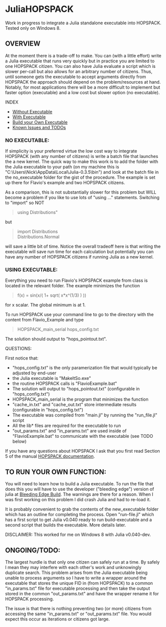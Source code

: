 # JuliaHOPSPACK
Work in progress to integrate a Julia standalone executable into HOPSPACK. Tested only on Windows 8.


## OVERVIEW

At the moment there is a trade-off to make. You can (with a little effort) write a Julia executable that runs very quickly but in practice you are limited to one HOPSPACK citizen. You can also have Julia evaluate a script which is slower per-call but also allows for an arbitrary number of citizens. Thus, until someone gets the executable to accept arguments directly from HOPSPACK the approach should depend on the problem/resources at hand. Notably, for most applications there will be a more difficult to implement but faster option (executable) and a low cost but slower option (no executable).

INDEX
 * <a href="#noexec">Without Executable</a>
 * <a href="#exec">With Executable</a>
 * <a href="#buildexec">Build your Own Executable </a>
 * <a href="#todo">Known Issues and TODOs</a>


 <a name="noexec"></a> 
### NO EXECUTABLE: 

If simplicity is your preferred virtue the low cost way to integrate HOPSPACK (with any number of citizens) is write a batch file that launches the a new kernel. The quick way to make this work is to add the folder with the Julia executable to your path (on my machine this is "C:\Users\Nick\AppData\Local\Julia-0.3.5\bin") and look at the batch file in the no_executable folder for the gist of the procedure. The example is set up there for Flavio's example and two HOPSPACK citizens.

As a comparison, this is not substantially slower for this problem but WILL become a problem if you like to use lots of "using ..." statements. Switching to "import" so NOT

> using Distributions" 

but

> import Distributions  
> Distributions.Normal

will save a little bit of time. Notice the overall tradeoff here is that writing the executable will save run time for each calculation but potentially you can have any number of HOPSPACK citizens if running Julia as a new kernel. 

<a name="exec"></a> 


### USING EXECUTABLE: 

Everything you need to run Flavio's HOPSPACK example from class is located in the relevant folder. The example minimizes the function

> f(x) = sin(x/(  1+ sqrt( x*x^(1/3) ) )) 

for x scalar. The global minimum is at 1. 

To run HOPSPACK use your command line to go to the directory with the content from Flavio_Example and type
> HOPSPACK_main_serial hops_config.txt

The solution should output to "hops_pointout.txt". <a name="FAQ"></a> 

QUESTIONS: 

First notice that:
- "hops_config.txt" is the only paramerization file that would typically be adjusted by end-user
- the Julia executable is "MakeItSo.exe"
- the routine HOPSPACK calls is "FlavioExample.bat"
- The solution will output to "hops_pointout.txt" (configurable in "hops_config.txt")
- HOPSPACK_main_serial is the program that minimizes the function
- "cache_in.txt" and "cache_out.txt" store intermediate results (configurable in "hops_config.txt")
- The executable was compiled from "main.jl" by running the "run_file.jl" script
- All the lib* files are required for the executable to run
- "out_params.txt" and "in_params.txt" are used inside of "FlavioExample.bat" to communicate with the executable (see TODO below)

If you have any questions about HOPSPACK I ask that you first read Section 5 of the manual <a href="http://www.sandia.gov/hopspack/HopspackUserManual_2_0_2.pdf">HOPSPACK documentation</a>. <a name="buildexec"></a> 


## TO RUN YOUR OWN FUNCTION: 

You will need to learn how to build a Julia executable. To run the file that does this you will have to use the developer ("bleeding edge") version of julia at <a href="http://julialang.org/downloads/#Nightly.builds">Bleeding Edge Build</a>. The warnings are there for a reason. When I was first working on this problem I did crash Julia and had to re-load it.

It is probably convenient to grab the contents of the new_executable folder which has an outline for completing the process. Open "run-file.jl" which has a first script to get Julia v0.040 ready to run build-executable and a second script that builds the executable. More details later.  <a name="todo"></a> 

DISCLAIMER: This worked for me on Windows 8 with Julia v0.040-dev.

## ONGOING/TODO:

The largest hurdle is that only one citizen can safely run at a time. By safely I mean they may interfere with each other's work and unknowingly duplicate search. This problem arises from the Julia executable being unable to process arguments so I have to write a wrapper around the executable that stores the unique FID in (from HOPSPACK) to a common "in_params.txt" file for executable processing and then take the output stored in the common "out_params.txt" and have the wrapper rename it for HOPSPACK processing.

The issue is that there is nothing preventing two (or more) citizens from accessing the same "in_params.txt" or "out_params.txt" file. You would expect this occur as iterations or citizens got large.
